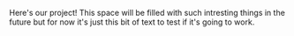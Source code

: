 Here's our project! This space will be filled with such intresting things in the future but for now it's just this bit of text to test if it's going to work.
